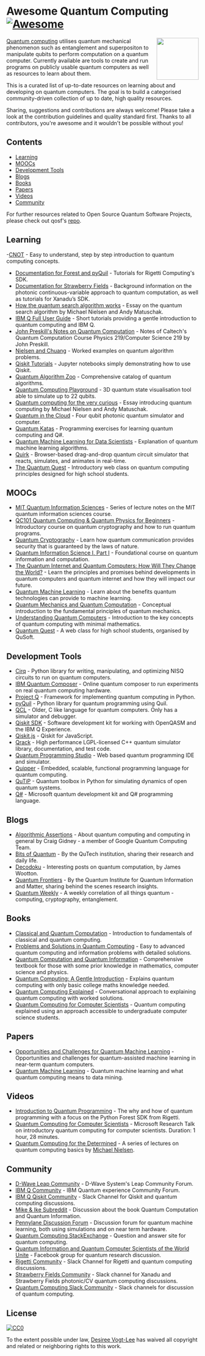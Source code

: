 # Awesome Quantum Computing [![Awesome](https://awesome.re/badge.svg)](https://awesome.re)

[<img src="https://raw.githubusercontent.com/desireevl/awesome-quantum-computing/master/logo.png" align="right" width="110">](https://en.wikipedia.org/wiki/Quantum_computing)

[Quantum computing](https://en.wikipedia.org/wiki/Quantum_computing) utilises quantum mechanical phenomenon such as entanglement and superpositon to manipulate qubits to perform computation on a quantum computer. Currently available are tools to create and run programs on publicly usable quantum computers as well as resources to learn about them. 

This is a curated list of up-to-date resources on learning about and developing on quantum computers. The goal is to build a categorised community-driven collection of up to date, high quality resources. 

Sharing, suggestions and contributions are always welcome! Please take a look at the contribution guidelines and quality standard first. Thanks to all contributors, you're awesome and it wouldn't be possible without you!

## Contents

- [Learning](#learning)
- [MOOCs](#moocs)
- [Development Tools](#development-tools)
- [Blogs](#blogs)
- [Books](#books)
- [Papers](#papers)
- [Videos](#videos)
- [Community](#community)

For further resources related to Open Source Quantum Software Projects, please check out qosf's [repo](https://github.com/qosf/os_quantum_software).

## Learning

-[CNOT](https://cnot.io/) - Easy to understand, step by step introduction to quantum computing concepts.
- [Documentation for Forest and pyQuil](http://pyquil.readthedocs.io/en/latest/) - Tutorials for Rigetti Computing's SDK.
- [Documentation for Strawberry Fields](https://strawberryfields.readthedocs.io/en/latest/) - Background information on the photonic continuous-variable approach to quantum computation, as well as tutorials for Xanadu’s SDK.
- [How the quantum search algorithm works](https://quantum.country/search) - Essay on the quantum search algorithm by Michael Nielsen and Andy Matuschak.
- [IBM Q Full User Guide](https://quantumexperience.ng.bluemix.net/qx/tutorial?sectionId=full-user-guide&page=introduction) - Short tutorials providing a gentle introduction to quantum computing and IBM Q.
- [John Preskill's Notes on Quantum Computation](http://www.theory.caltech.edu/~preskill/ph219/index.html#lecture) - Notes of Caltech's Quantum Computation Course Physics 219/Computer Science 219 by John Preskill.
- [Nielsen and Chuang](https://workedproblems.wordpress.com/category/nielsenchuang/) - Worked examples on quantum algorithm problems.
- [Qiskit Tutorials](https://github.com/Qiskit/qiskit-tutorial) - Jupyter notebooks simply demonstrating how to use Qiskit.
- [Quantum Algorithm Zoo](http://math.nist.gov/quantum/zoo/) - Comprehensive catalog of quantum algorithms. 
- [Quantum Computing Playground](http://www.quantumplayground.net/#/home) - 3D quantum state visualisation tool able to simulate up to 22 qubits.
- [Quantum computing for the very curious](https://quantum.country/qcvc) - Essay introducing quantum computing by Michael Nielsen and Andy Matuschak.
- [Quantum in the Cloud](http://cnotmz.appspot.com/#) - Four qubit photonic quantum simulator and computer.
- [Quantum Katas](https://github.com/Microsoft/QuantumKatas/) - Programming exercises for learning quantum computing and Q#.
- [Quantum Machine Learning for Data Scientists](https://arxiv.org/pdf/1804.10068.pdf) - Explanation of quantum machine learning algorithms.
- [Quirk](http://algassert.com/quirk) - Browser-based drag-and-drop quantum circuit simulator that reacts, simulates, and animates in real-time.
- [The Quantum Quest](https://www.quantum-quest.nl/) - Introductory web class on quantum computing principles designed for high school students. 

## MOOCs

- [MIT Quantum Information Sciences](https://ocw.mit.edu/courses/media-arts-and-sciences/mas-865j-quantum-information-science-spring-2006/lecture-notes/) - Series of lecture notes on the MIT quantum information sciences course.
- [QC101 Quantum Computing & Quantum Physics for Beginners](https://www.udemy.com/qc101-introduction-to-quantum-computing-quantum-physics-for-beginners/) - Introductory course on quantum cryptography and how to run quantum programs.
- [Quantum Cryptography](https://www.edx.org/course/quantum-cryptography-caltechx-delftx-qucryptox-0) - Learn how quantum communication provides security that is guaranteed by the laws of nature.
- [Quantum Information Science I, Part I](https://www.edx.org/course/quantum-information-science-i) - Foundational course on quantum information and computation.
- [The Quantum Internet and Quantum Computers: How Will They Change the World?](https://www.edx.org/course/quantum-internet-quantum-computers-how-delftx-qtm1x) - Learn the principles and promises behind developments in quantum computers and quantum internet and how they will impact our future.
- [Quantum Machine Learning](https://www.edx.org/course/quantum-machine-learning) - Learn about the benefits quantum technologies can provide to machine learning.
- [Quantum Mechanics and Quantum Computation](https://www.edx.org/course/quantum-mechanics-quantum-computation-uc-berkeleyx-cs-191x) - Conceptual introduction to the fundamental  principles of quantum mechanics.
- [Understanding Quantum Computers](https://www.futurelearn.com/courses/intro-to-quantum-computing) - Introduction to the key concepts of quantum computing with minimal mathematics.
- [Quantum Quest](https://www.quantum-quest.nl/) - A web class for high school students, organised by QuSoft.

## Development Tools

- [Cirq](https://github.com/quantumlib/Cirq) - Python library for writing, manipulating, and optimizing NISQ circuits to run on quantum computers.
- [IBM Quantum Composer](https://quantumexperience.ng.bluemix.net/qx/editor) - Online quantum composer to run experiments on real quantum computing hardware.
- [Project Q](http://projectq.ch/) - Framework for implementing quantum computing in Python.
- [pyQuil](https://github.com/rigetticomputing/pyquil) - Python library for quantum programming using Quil.
- [QCL](http://tph.tuwien.ac.at/~oemer/qcl.html) - Older, C like language for quantum computers. Only has a simulator and debugger.
- [Qiskit SDK](https://github.com/Qiskit/qiskit-sdk-py) - Software development kit for working with OpenQASM and the IBM Q Experience.
- [Qiskit.js](https://github.com/QISKit/qiskit-js) - Qiskit for JavaScript.
- [Qrack](https://vm6502q.readthedocs.io) - High performance LGPL-licensed C++ quantum simulator library, documentation, and test code.
- [Quantum Programming Studio](https://quantum-circuit.com/) - Web based quantum programming IDE and simulator.
- [Quipper](https://www.mathstat.dal.ca/~selinger/quipper/) - Embedded, scalable, functional programming language for quantum computing.
- [QuTiP](http://qutip.org/docs/latest/index.html) - Quantum toolbox in Python for simulating dynamics of open quantum systems.
- [Q#](https://docs.microsoft.com/en-gb/quantum/?view=qsharp-preview) - Microsoft quantum development kit and Q# programming language.

## Blogs

- [Algorithmic Assertions](http://algassert.com/) - About quantum computing and computing in general by Craig Gidney - a member of Google Quantum Computing Team.
- [Bits of Quantum](http://blog.qutech.nl/) - By the QuTech institution, sharing their research and daily life.
- [Decodoku](https://medium.com/@decodoku) - Interesting posts on quantum computation, by James Wootton.
- [Quantum Frontiers](https://quantumfrontiers.com/) - By the Quantum Institute for Quantum Information and Matter, sharing behind the scenes research insights.
- [Quantum Weekly](https://quantumweekly.com/) - A weekly correlation of all things quantum - computing, cryptography, entanglement.

## Books

- [Classical and Quantum Computation](https://books.google.com.au/books/about/Classical_and_Quantum_Computation.html?id=TrMposZZ0MQC&redir_esc=y) - Introduction to fundamentals of classical and quantum computing.
- [Problems and Solutions in Quantum Computing](https://www.worldscientific.com/worldscibooks/10.1142/6077#) - Easy to advanced quantum computing and information problems with detailed solutions.
- [Quantum Computation and Quantum Information](http://csis.pace.edu/ctappert/cs837-18spring/QC-textbook.pdf) - Comprehensive textbook for those with some prior knowledge in mathematics, computer science and physics.
- [Quantum Computing: A Gentle Introduction](http://mmrc.amss.cas.cn/tlb/201702/W020170224608150244118.pdf) - Explains quantum computing with only basic college maths knowledge needed.
- [Quantum Computing Explained](https://www.amazon.com/Quantum-Computing-Explained-David-McMahon/dp/0470096993) - Conversational approach to explaining quantum computing with worked solutions.
- [Quantum Computing for Computer Scientists](https://www.amazon.com/Quantum-Computing-Computer-Scientists-Yanofsky/dp/0521879965) - Quantum computing explained using an approach accessible to undergraduate computer science students.

## Papers

- [Opportunities and Challenges for Quantum Machine Learning](https://arxiv.org/abs/1708.09757) - Opportunities and challenges for quantum-assisted machine learning in near-term quantum computers.
- [Quantum Machine Learning](https://www.researchgate.net/publication/264825604_Quantum_Machine_Learning_What_Quantum_Computing_Means_to_Data_Mining) - Quantum machine learning and what quantum computing means to data mining.

## Videos

- [Introduction to Quantum Programming](https://skillsmatter.com/skillscasts/11929-programming-the-world-s-first-quantum-computers-using-forest) - The why and how of quantum programming with a focus on the Python Forest SDK from Rigetti.
- [Quantum Computing for Computer Scientists](https://www.youtube.com/watch?v=F_Riqjdh2oM) - Microsoft Research Talk on introductory quantum computing for computer scientists. Duration: 1 hour, 28 minutes.
- [Quantum Computing for the Determined](https://www.youtube.com/playlist?list=PL1826E60FD05B44E4) - A series of lectures on quantum computing basics by [Michael Nielsen](http://michaelnielsen.org/).

## Community

- [D-Wave Leap Community](https://support.dwavesys.com/hc/en-us/community/topics) - D-Wave System's Leap Community Forum. 
- [IBM Q Community](https://quantumexperience.ng.bluemix.net/qx/community) - IBM Quantum experience Community Forum.
- [IBM Q Qiskit Community](https://qiskit.slack.com/) - Slack Channel for Qiskit and quantum computing discussions.
- [Mike & Ike Subreddit](https://www.reddit.com/r/MikeAndIke/) - Discussion about the book Quantum Computation and Quantum Information. 
- [Pennylane Discussion Forum](https://discuss.pennylane.ai/) - Discussion forum for quantum machine learning, both using simulations and on near term hardware.
- [Quantum Computing StackExchange](http://quantumcomputing.stackexchange.com/) - Question and answer site for quantum computing.
- [Quantum Information and Quantum Computer Scientists of the World Unite](https://www.facebook.com/groups/qinfo.scientists.unite/) - Facebook group for quantum research discussion. 
- [Rigetti Community](http://slack.rigetti.com/) - Slack Channel for Rigetti and quantum computing discussions.
- [Strawberry Fields Community](https://u.strawberryfields.ai/slack) - Slack channel for Xanadu and Strawberry Fields photonic/CV quantum computing discussions.
- [Quantum Computing Slack Community](https://quantum-computing.herokuapp.com/) - Slack channels for discussion of quantum computing.

## License
[![CC0](http://mirrors.creativecommons.org/presskit/buttons/88x31/svg/cc-zero.svg)](https://creativecommons.org/publicdomain/zero/1.0/)

To the extent possible under law, [Desiree Vogt-Lee](https://github.com/desireevl) has waived all copyright and related or neighboring rights to this work.
